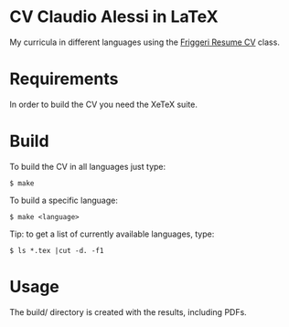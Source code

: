 CV Claudio Alessi in LaTeX
==========================
My curricula in different languages using the [Friggeri Resume CV](http://www.latextemplates.com/template/friggeri-resume-cv) class.

Requirements
============
In order to build the CV you need the XeTeX suite.

Build
=====
To build the CV in all languages just type:

```
$ make
```

To build a specific language:

```
$ make <language>
```

Tip: to get a list of currently available languages, type:

```
$ ls *.tex |cut -d. -f1
```

Usage
=====
The build/ directory is created with the results, including PDFs.
